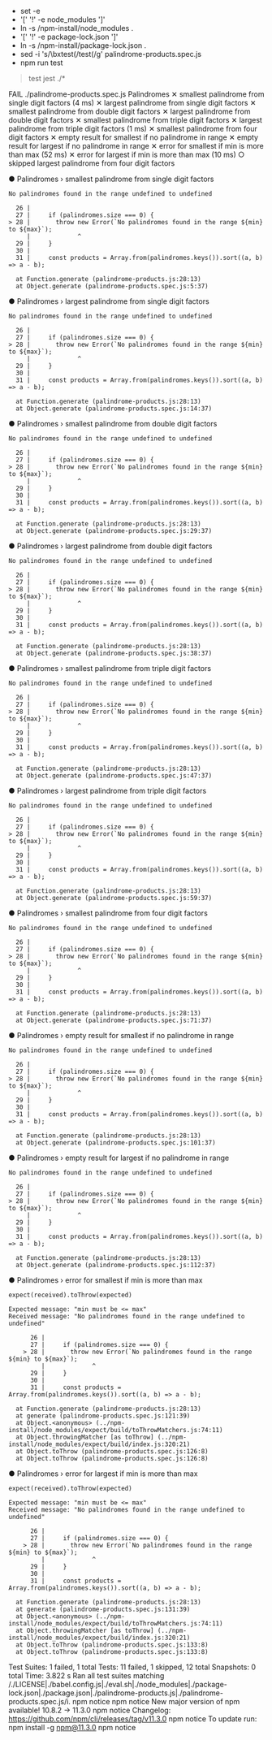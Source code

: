 + set -e
+ '[' '!' -e node_modules ']'
+ ln -s /npm-install/node_modules .
+ '[' '!' -e package-lock.json ']'
+ ln -s /npm-install/package-lock.json .
+ sed -i 's/\bxtest(/test(/g' palindrome-products.spec.js
+ npm run test

> test
> jest ./*

FAIL ./palindrome-products.spec.js
  Palindromes
    ✕ smallest palindrome from single digit factors (4 ms)
    ✕ largest palindrome from single digit factors
    ✕ smallest palindrome from double digit factors
    ✕ largest palindrome from double digit factors
    ✕ smallest palindrome from triple digit factors
    ✕ largest palindrome from triple digit factors (1 ms)
    ✕ smallest palindrome from four digit factors
    ✕ empty result for smallest if no palindrome in range
    ✕ empty result for largest if no palindrome in range
    ✕ error for smallest if min is more than max (52 ms)
    ✕ error for largest if min is more than max (10 ms)
    ○ skipped largest palindrome from four digit factors

  ● Palindromes › smallest palindrome from single digit factors

    No palindromes found in the range undefined to undefined

      26 |
      27 |     if (palindromes.size === 0) {
    > 28 |       throw new Error(`No palindromes found in the range ${min} to ${max}`);
         |             ^
      29 |     }
      30 |
      31 |     const products = Array.from(palindromes.keys()).sort((a, b) => a - b);

      at Function.generate (palindrome-products.js:28:13)
      at Object.generate (palindrome-products.spec.js:5:37)

  ● Palindromes › largest palindrome from single digit factors

    No palindromes found in the range undefined to undefined

      26 |
      27 |     if (palindromes.size === 0) {
    > 28 |       throw new Error(`No palindromes found in the range ${min} to ${max}`);
         |             ^
      29 |     }
      30 |
      31 |     const products = Array.from(palindromes.keys()).sort((a, b) => a - b);

      at Function.generate (palindrome-products.js:28:13)
      at Object.generate (palindrome-products.spec.js:14:37)

  ● Palindromes › smallest palindrome from double digit factors

    No palindromes found in the range undefined to undefined

      26 |
      27 |     if (palindromes.size === 0) {
    > 28 |       throw new Error(`No palindromes found in the range ${min} to ${max}`);
         |             ^
      29 |     }
      30 |
      31 |     const products = Array.from(palindromes.keys()).sort((a, b) => a - b);

      at Function.generate (palindrome-products.js:28:13)
      at Object.generate (palindrome-products.spec.js:29:37)

  ● Palindromes › largest palindrome from double digit factors

    No palindromes found in the range undefined to undefined

      26 |
      27 |     if (palindromes.size === 0) {
    > 28 |       throw new Error(`No palindromes found in the range ${min} to ${max}`);
         |             ^
      29 |     }
      30 |
      31 |     const products = Array.from(palindromes.keys()).sort((a, b) => a - b);

      at Function.generate (palindrome-products.js:28:13)
      at Object.generate (palindrome-products.spec.js:38:37)

  ● Palindromes › smallest palindrome from triple digit factors

    No palindromes found in the range undefined to undefined

      26 |
      27 |     if (palindromes.size === 0) {
    > 28 |       throw new Error(`No palindromes found in the range ${min} to ${max}`);
         |             ^
      29 |     }
      30 |
      31 |     const products = Array.from(palindromes.keys()).sort((a, b) => a - b);

      at Function.generate (palindrome-products.js:28:13)
      at Object.generate (palindrome-products.spec.js:47:37)

  ● Palindromes › largest palindrome from triple digit factors

    No palindromes found in the range undefined to undefined

      26 |
      27 |     if (palindromes.size === 0) {
    > 28 |       throw new Error(`No palindromes found in the range ${min} to ${max}`);
         |             ^
      29 |     }
      30 |
      31 |     const products = Array.from(palindromes.keys()).sort((a, b) => a - b);

      at Function.generate (palindrome-products.js:28:13)
      at Object.generate (palindrome-products.spec.js:59:37)

  ● Palindromes › smallest palindrome from four digit factors

    No palindromes found in the range undefined to undefined

      26 |
      27 |     if (palindromes.size === 0) {
    > 28 |       throw new Error(`No palindromes found in the range ${min} to ${max}`);
         |             ^
      29 |     }
      30 |
      31 |     const products = Array.from(palindromes.keys()).sort((a, b) => a - b);

      at Function.generate (palindrome-products.js:28:13)
      at Object.generate (palindrome-products.spec.js:71:37)

  ● Palindromes › empty result for smallest if no palindrome in range

    No palindromes found in the range undefined to undefined

      26 |
      27 |     if (palindromes.size === 0) {
    > 28 |       throw new Error(`No palindromes found in the range ${min} to ${max}`);
         |             ^
      29 |     }
      30 |
      31 |     const products = Array.from(palindromes.keys()).sort((a, b) => a - b);

      at Function.generate (palindrome-products.js:28:13)
      at Object.generate (palindrome-products.spec.js:101:37)

  ● Palindromes › empty result for largest if no palindrome in range

    No palindromes found in the range undefined to undefined

      26 |
      27 |     if (palindromes.size === 0) {
    > 28 |       throw new Error(`No palindromes found in the range ${min} to ${max}`);
         |             ^
      29 |     }
      30 |
      31 |     const products = Array.from(palindromes.keys()).sort((a, b) => a - b);

      at Function.generate (palindrome-products.js:28:13)
      at Object.generate (palindrome-products.spec.js:112:37)

  ● Palindromes › error for smallest if min is more than max

    expect(received).toThrow(expected)

    Expected message: "min must be <= max"
    Received message: "No palindromes found in the range undefined to undefined"

          26 |
          27 |     if (palindromes.size === 0) {
        > 28 |       throw new Error(`No palindromes found in the range ${min} to ${max}`);
             |             ^
          29 |     }
          30 |
          31 |     const products = Array.from(palindromes.keys()).sort((a, b) => a - b);

      at Function.generate (palindrome-products.js:28:13)
      at generate (palindrome-products.spec.js:121:39)
      at Object.<anonymous> (../npm-install/node_modules/expect/build/toThrowMatchers.js:74:11)
      at Object.throwingMatcher [as toThrow] (../npm-install/node_modules/expect/build/index.js:320:21)
      at Object.toThrow (palindrome-products.spec.js:126:8)
      at Object.toThrow (palindrome-products.spec.js:126:8)

  ● Palindromes › error for largest if min is more than max

    expect(received).toThrow(expected)

    Expected message: "min must be <= max"
    Received message: "No palindromes found in the range undefined to undefined"

          26 |
          27 |     if (palindromes.size === 0) {
        > 28 |       throw new Error(`No palindromes found in the range ${min} to ${max}`);
             |             ^
          29 |     }
          30 |
          31 |     const products = Array.from(palindromes.keys()).sort((a, b) => a - b);

      at Function.generate (palindrome-products.js:28:13)
      at generate (palindrome-products.spec.js:131:39)
      at Object.<anonymous> (../npm-install/node_modules/expect/build/toThrowMatchers.js:74:11)
      at Object.throwingMatcher [as toThrow] (../npm-install/node_modules/expect/build/index.js:320:21)
      at Object.toThrow (palindrome-products.spec.js:133:8)
      at Object.toThrow (palindrome-products.spec.js:133:8)

Test Suites: 1 failed, 1 total
Tests:       11 failed, 1 skipped, 12 total
Snapshots:   0 total
Time:        3.822 s
Ran all test suites matching /.\/LICENSE|.\/babel.config.js|.\/eval.sh|.\/node_modules|.\/package-lock.json|.\/package.json|.\/palindrome-products.js|.\/palindrome-products.spec.js/i.
npm notice
npm notice New major version of npm available! 10.8.2 -> 11.3.0
npm notice Changelog: https://github.com/npm/cli/releases/tag/v11.3.0
npm notice To update run: npm install -g npm@11.3.0
npm notice
